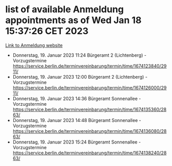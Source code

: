 # list of available Anmeldung appointments as of Wed Jan 18 15:37:26 CET 2023
[Link to Anmeldung website](https://service.berlin.de/terminvereinbarung/termin/tag.php?termin=0&anliegen[]=120686&dienstleisterlist=122210,122217,327316,122219,327312,122227,327314,122231,327346,122243,327348,122252,329742,122260,329745,122262,329748,122254,329751,122271,327278,122273,327274,122277,327276,330436,122280,327294,122282,327290,122284,327292,327539,122291,327270,122285,327266,122286,327264,122296,327268,150230,329760,122301,327282,122297,327286,122294,327284,122312,329763,122314,329775,122304,327330,122311,327334,122309,327332,122281,327352,122279,329772,122276,327324,122274,327326,122267,329766,122246,327318,122251,327320,122257,327322,122208,327298,122226,327300,121362,121364&herkunft=http%3A%2F%2Fservice.berlin.de%2Fdienstleistung%2F120686%2F)
- Donnerstag, 19. Januar 2023 11:24 Bürgeramt 2 (Lichtenberg) - Vorzugstermine https://service.berlin.de/terminvereinbarung/termin/time/1674123840/2911/
- Donnerstag, 19. Januar 2023 12:00 Bürgeramt 2 (Lichtenberg) - Vorzugstermine https://service.berlin.de/terminvereinbarung/termin/time/1674126000/2911/
- Donnerstag, 19. Januar 2023 14:36 Bürgeramt Sonnenallee - Vorzugstermine https://service.berlin.de/terminvereinbarung/termin/time/1674135360/2863/
- Donnerstag, 19. Januar 2023 14:48 Bürgeramt Sonnenallee - Vorzugstermine https://service.berlin.de/terminvereinbarung/termin/time/1674136080/2863/
- Donnerstag, 19. Januar 2023 15:24 Bürgeramt Sonnenallee - Vorzugstermine https://service.berlin.de/terminvereinbarung/termin/time/1674138240/2863/
